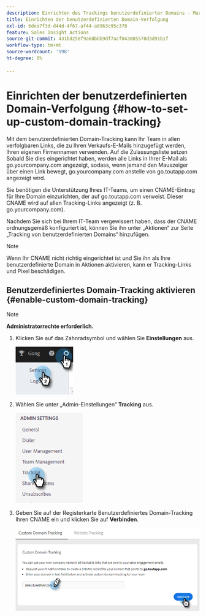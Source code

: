```yaml
---
description: Einrichten des Trackings benutzerdefinierter Domains - Marketo-Dokumente - Produktdokumentation
title: Einrichten der benutzerdefinierten Domain-Verfolgung
exl-id: 6dea7f3d-d44d-4f67-af44-a8963c95c378
feature: Sales Insight Actions
source-git-commit: 431bd258f9a68bbb9df7acf043085578d3d91b1f
workflow-type: tm+mt
source-wordcount: '198'
ht-degree: 0%

---
```


# Einrichten der benutzerdefinierten Domain-Verfolgung {#how-to-set-up-custom-domain-tracking}

Mit dem benutzerdefinierten Domain-Tracking kann Ihr Team in allen verfolgbaren Links, die zu Ihren Verkaufs-E-Mails hinzugefügt werden, Ihren eigenen Firmennamen verwenden. Auf die Zulassungsliste setzen Sobald Sie dies eingerichtet haben, werden alle Links in Ihrer E-Mail als go.yourcompany.com angezeigt, sodass, wenn jemand den Mauszeiger über einen Link bewegt, go.yourcompany.com anstelle von go.toutapp.com angezeigt wird.

Sie benötigen die Unterstützung Ihres IT-Teams, um einen CNAME-Eintrag für Ihre Domain einzurichten, der auf go.toutapp.com verweist. Dieser CNAME wird auf allen Tracking-Links angezeigt (z. B. go.yourcompany.com).

Nachdem Sie sich bei Ihrem IT-Team vergewissert haben, dass der CNAME ordnungsgemäß konfiguriert ist, können Sie ihn unter „Aktionen“ zur Seite „Tracking von benutzerdefinierten Domains“ hinzufügen.

>[!NOTE]
>
>Wenn Ihr CNAME nicht richtig eingerichtet ist und Sie ihn als Ihre benutzerdefinierte Domain in Aktionen aktivieren, kann er Tracking-Links und Pixel beschädigen.

## Benutzerdefiniertes Domain-Tracking aktivieren {#enable-custom-domain-tracking}

>[!NOTE]
>
>**Administratorrechte erforderlich.**

1. Klicken Sie auf das Zahnradsymbol und wählen Sie **Einstellungen** aus.

   ![](assets/how-to-set-up-custom-domain-tracking-1.png)

1. Wählen Sie unter „Admin-Einstellungen“ **Tracking** aus.

   ![](assets/how-to-set-up-custom-domain-tracking-2.png)

1. Geben Sie auf der Registerkarte Benutzerdefiniertes Domain-Tracking Ihren CNAME ein und klicken Sie auf **Verbinden**.

   ![](assets/how-to-set-up-custom-domain-tracking-3.png)
